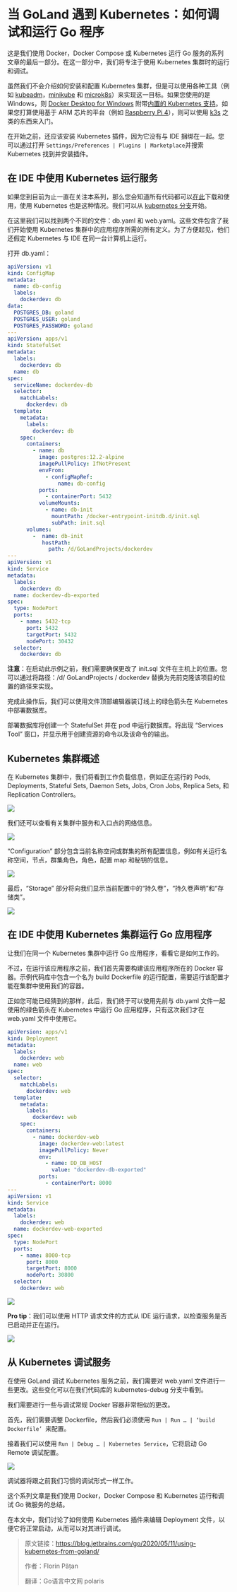 # 当 GoLand 遇到 Kubernetes：如何调试和运行 Go 程序

这是我们使用 Docker，Docker Compose 或 Kubernetes 运行 Go 服务的系列文章的最后一部分。在这一部分中，我们将专注于使用 Kubernetes 集群时的运行和调试。

虽然我们不会介绍如何安装和配置 Kubernetes 集群，但是可以使用各种工具（例如 [kubeadm](https://kubernetes.io/docs/setup/production-environment/tools/kubeadm/create-cluster-kubeadm/)，[minikube](https://kubernetes.io/docs/setup/learning-environment/minikube/) 和 [microk8s](https://microk8s.io/)）来实现这一目标。如果您使用的是 Windows，则 [Docker Desktop for Windows](https://www.docker.com/products/docker-desktop) 附带[内置的 Kubernetes 支持](https://docs.docker.com/docker-for-windows/kubernetes/)。如果您打算使用基于 ARM 芯片的平台（例如 [Raspberry Pi 4](https://blog.jetbrains.com/go/2020/02/18/running-goland-on-a-raspberry-pi-4/)），则可以使用 [k3s](https://k3s.io/) 之类的东西来入门。

在开始之前，还应该安装 Kubernetes 插件，因为它没有与 IDE 捆绑在一起。您可以通过打开 `Settings/Preferences | Plugins | Marketplace`并搜索 Kubernetes 找到并安装插件。

## 在 IDE 中使用 Kubernetes 运行服务

如果您到目前为止一直在关注本系列，那么您会知道所有代码都可以[在此](https://github.com/dlsniper/dockerdev)下载和使用，使用 Kubernetes 也是这种情况。我们可以从 [kubernetes 分支](https://github.com/dlsniper/dockerdev/tree/kubernetes)开始。

在这里我们可以找到两个不同的文件：db.yaml 和 web.yaml。这些文件包含了我们开始使用 Kubernetes 集群中的应用程序所需的所有定义。为了方便起见，他们还假定 Kubernetes 与 IDE 在同一台计算机上运行。

打开 db.yaml：

```yaml
apiVersion: v1
kind: ConfigMap
metadata:
  name: db-config
  labels:
    dockerdev: db
data:
  POSTGRES_DB: goland
  POSTGRES_USER: goland
  POSTGRES_PASSWORD: goland
---
apiVersion: apps/v1
kind: StatefulSet
metadata:
  labels:
    dockerdev: db
  name: db
spec:
  serviceName: dockerdev-db
  selector:
    matchLabels:
      dockerdev: db
  template:
    metadata:
      labels:
        dockerdev: db
    spec:
      containers:
        - name: db
          image: postgres:12.2-alpine
          imagePullPolicy: IfNotPresent
          envFrom:
            - configMapRef:
                name: db-config
          ports:
            - containerPort: 5432
          volumeMounts:
            - name: db-init
              mountPath: /docker-entrypoint-initdb.d/init.sql
              subPath: init.sql
      volumes:
        -  name: db-init
           hostPath:
             path: /d/GoLandProjects/dockerdev
---
apiVersion: v1
kind: Service
metadata:
  labels:
    dockerdev: db
  name: dockerdev-db-exported
spec:
  type: NodePort
  ports:
    - name: 5432-tcp
      port: 5432
      targetPort: 5432
      nodePort: 30432
  selector:
    dockerdev: db
```

**注意**：在启动此示例之前，我们需要确保更改了 init.sql 文件在主机上的位置。您可以通过将路径：/d/ GoLandProjects / dockerdev 替换为先前克隆该项目的位置的路径来实现。

完成此操作后，我们可以使用文件顶部编辑器装订线上的绿色箭头在 Kubernetes 中部署数据库。

部署数据库将创建一个 StatefulSet 并在 pod 中运行数据库。将出现 “Services Tool” 窗口，并显示用于创建资源的命令以及该命令的输出。

## Kubernetes 集群概述

在 Kubernetes 集群中，我们将看到工作负载信息，例如正在运行的 Pods, Deployments, Stateful Sets, Daemon Sets, Jobs, Cron Jobs, Replica Sets, 和 Replication Controllers。

![](imgs/14-Launching-a-Kubernetes-ReplicaSet-from-GoLand.gif)

我们还可以查看有关集群中服务和入口点的网络信息。

![](imgs/15-Kubernetes-Services-and-Ingress-points.gif)

“Configuration” 部分包含当前名称空间或群集的所有配置信息，例如有关运行名称空间，节点，群集角色，角色，配置 map 和秘钥的信息。

![](imgs/16-Kubernetes-Configuration-options.gif)

最后，“Storage” 部分将向我们显示当前配置中的“持久卷”，“持久卷声明”和“存储类”。

![](imgs/17-Kubernetes-Storage-options.gif)

## 在 IDE 中使用 Kubernetes 集群运行 Go 应用程序

让我们在同一个 Kubernetes 集群中运行 Go 应用程序，看看它是如何工作的。

不过，在运行该应用程序之前，我们首先需要构建该应用程序所在的 Docker 容器。示例代码库中包含一个名为 build Dockerfile 的运行配置，需要运行该配置才能在集群中使用我们的容器。

正如您可能已经猜到的那样，此后，我们终于可以使用先前与 db.yaml 文件一起使用的绿色箭头在 Kubernetes 中运行 Go 应用程序，只有这次我们才在 web.yaml 文件中使用它。

```yaml
apiVersion: apps/v1
kind: Deployment
metadata:
  labels:
    dockerdev: web
  name: web
spec:
  selector:
    matchLabels:
      dockerdev: web
  template:
    metadata:
      labels:
        dockerdev: web
    spec:
      containers:
        - name: dockerdev-web
          image: dockerdev-web:latest
          imagePullPolicy: Never
          env:
            - name: DD_DB_HOST
              value: "dockerdev-db-exported"
          ports:
            - containerPort: 8000
---
apiVersion: v1
kind: Service
metadata:
  labels:
    dockerdev: web
  name: dockerdev-web-exported
spec:
  type: NodePort
  ports:
    - name: 8000-tcp
      port: 8000
      targetPort: 8000
      nodePort: 30800
  selector:
    dockerdev: web
```

![](imgs/18-Run-a-Go-service-in-Kubernetes-with-GoLand.gif)

**Pro tip**：我们可以使用 HTTP 请求文件的方式从 IDE 运行请求，以检查服务是否已启动并正在运行。

![](imgs/19-Run-HTTP-Request-from-IDE.gif)

## 从 Kubernetes 调试服务

在使用 GoLand 调试 Kubernetes 服务之前，我们需要对 web.yaml 文件进行一些更改。这些变化可以在我们代码库的 kubernetes-debug 分支中看到。

我们需要进行一些与调试常规 Docker 容器非常相似的更改。

首先，我们需要调整 Dockerfile，然后我们必须使用 `Run | Run … | ‘build Dockerfile’ `来配置。

接着我们可以使用 `Run | Debug … | Kubernetes Service`，它将启动 Go Remote 调试配置。

![](imgs/20-Debugging-Go-Service-running-in-Kubernetes.gif)

调试器将跟之前我们习惯的调试形式一样工作。

这个系列文章是我们使用 Docker，Docker Compose 和 Kubernetes 运行和调试 Go 微服务的总结。

在本文中，我们讨论了如何使用 Kubernetes 插件来编辑 Deployment 文件，以便它将正常启动，从而可以对其进行调试。

> 原文链接：https://blog.jetbrains.com/go/2020/05/11/using-kubernetes-from-goland/
>
> 作者：Florin Pățan
>
> 翻译：Go语言中文网 polaris

